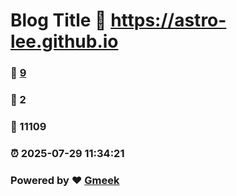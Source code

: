 # Blog Title :link: https://astro-lee.github.io 
### :page_facing_up: [9](https://astro-lee.github.io/tag.html) 
### :speech_balloon: 2 
### :hibiscus: 11109 
### :alarm_clock: 2025-07-29 11:34:21 
### Powered by :heart: [Gmeek](https://github.com/Meekdai/Gmeek)
